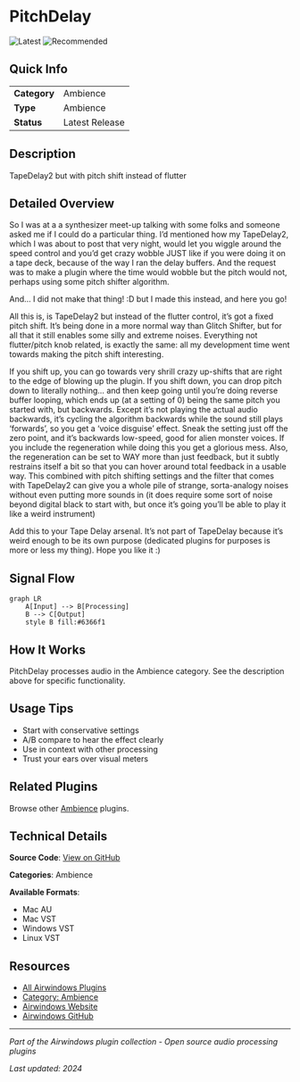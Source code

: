# PitchDelay

![Latest](https://img.shields.io/badge/-Latest-10b981) ![Recommended](https://img.shields.io/badge/-Recommended-6366f1)

## Quick Info

| | |
|---|---|
| **Category** | Ambience |
| **Type** | Ambience |
| **Status** | Latest Release |

## Description

TapeDelay2 but with pitch shift instead of flutter

## Detailed Overview

So I was at a a synthesizer meet-up talking with some folks and someone asked me if I could do a particular thing. I’d mentioned how my TapeDelay2, which I was about to post that very night, would let you wiggle around the speed control and you’d get crazy wobble JUST like if you were doing it on a tape deck, because of the way I ran the delay buffers. And the request was to make a plugin where the time would wobble but the pitch would not, perhaps using some pitch shifter algorithm.

And… I did not make that thing! :D but I made this instead, and here you go!

All this is, is TapeDelay2 but instead of the flutter control, it’s got a fixed pitch shift. It’s being done in a more normal way than Glitch Shifter, but for all that it still enables some silly and extreme noises. Everything not flutter/pitch knob related, is exactly the same: all my development time went towards making the pitch shift interesting.

If you shift up, you can go towards very shrill crazy up-shifts that are right to the edge of blowing up the plugin. If you shift down, you can drop pitch down to literally nothing… and then keep going until you’re doing reverse buffer looping, which ends up (at a setting of 0) being the same pitch you started with, but backwards. Except it’s not playing the actual audio backwards, it’s cycling the algorithm backwards while the sound still plays ‘forwards’, so you get a ‘voice disguise’ effect. Sneak the setting just off the zero point, and it’s backwards low-speed, good for alien monster voices. If you include the regeneration while doing this you get a glorious mess. Also, the regeneration can be set to WAY more than just feedback, but it subtly restrains itself a bit so that you can hover around total feedback in a usable way. This combined with pitch shifting settings and the filter that comes with TapeDelay2 can give you a whole pile of strange, sorta-analogy noises without even putting more sounds in (it does require some sort of noise beyond digital black to start with, but once it’s going you’ll be able to play it like a weird instrument)

Add this to your Tape Delay arsenal. It’s not part of TapeDelay because it’s weird enough to be its own purpose (dedicated plugins for purposes is more or less my thing). Hope you like it :)

## Signal Flow

```mermaid
graph LR
    A[Input] --> B[Processing]
    B --> C[Output]
    style B fill:#6366f1
```

## How It Works

PitchDelay processes audio in the Ambience category. See the description above for specific functionality.

## Usage Tips

- Start with conservative settings
- A/B compare to hear the effect clearly
- Use in context with other processing
- Trust your ears over visual meters


## Related Plugins

Browse other [Ambience](../categories/ambience.md) plugins.


## Technical Details

**Source Code**: [View on GitHub](https://github.com/airwindows/airwindows/tree/master/plugins/LinuxVST/src/PitchDelay)

**Categories**: Ambience

**Available Formats**:
- Mac AU
- Mac VST
- Windows VST
- Linux VST

## Resources

- [All Airwindows Plugins](../../README.md)
- [Category: Ambience](../categories/ambience.md)
- [Airwindows Website](https://www.airwindows.com)
- [Airwindows GitHub](https://github.com/airwindows/airwindows)

---

*Part of the Airwindows plugin collection - Open source audio processing plugins*

*Last updated: 2024*

